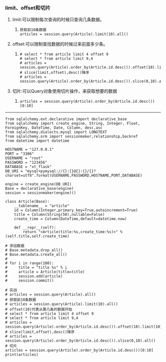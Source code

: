### limit、offset和切片

1. limit:可以限制每次查询的时候只查询几条数据。
   1. ```
      获取前10条数据
      articles = session.query(Article).limit(10).all()
      ```
2. offset:可以限制查找数据的时候过来前面多少条。
   1. ```
      # select * from article limit 4 offset 9
      # select * from article limit 9,4
      # articles = session.query(Article).order_by(Article.id.desc()).offset(10).limit(10).all()
      # slice(limit,offset),desc()降序
      # articles = session.query(Article).order_by(Article.id.desc()).slice(0,10).all()
      ```
3. 切片:可以Query对象使用切片操作，来获取想要的数据
   1. ```
      articles = session.query(Article).order_by(Article.id.desc())[0:10]
      ```

---

```
from sqlalchemy.ext.declarative import declarative_base
from sqlalchemy import create_engine, String, Integer, Float, ForeignKey, DateTime, Date, Column, desc,asc
from sqlalchemy.dialects.mysql import LONGTEXT
from sqlalchemy.orm import sessionmaker,relationship,backref
from datetime import datetime

HOSTNAME = "127.0.0.1"
PORT = "3306"
USERNAME = "root"
PASSWORD = "123456"
DATABASE = "xt_flask"
DB_URI = "mysql+pymysql://{}:{}@{}:{}/{}?charset=utf8".format(USERNAME,PASSWORD,HOSTNAME,PORT,DATABASE)

engine = create_engine(DB_URI)
Base = declarative_base(engine)
session = sessionmaker(engine)()

class Article(Base):
    __tablename__ = "article"
    id = Column(Integer,primary_key=True,autoincrement=True)
    title = Column(String(50),nullable=False)
    create_time = Column(DateTime,default=datetime.now)

    def __repr__(self):
        return "<Article(title:%s,create_time:%s)>" % (self.title,self.create_time)

# 添加数据
# Base.metadata.drop_all()
# Base.metadata.create_all()
#
# for i in range(100):
#     title = "title %s" % i
#     article = Article(title=title)
#     session.add(article)
#     session.commit()

# 实战
# articles = session.query(Article).all()
# 获取前10条数据
# articles = session.query(Article).limit(10).all()
# offset(10)代表从第几条的数据开始
# select * from article limit 4 offset 9
# select * from article limit 9,4
# articles = session.query(Article).order_by(Article.id.desc()).offset(10).limit(10).all()
# slice(limit,offset),desc()降序
# articles = session.query(Article).order_by(Article.id.desc()).slice(0,10).all()
# 切片
articles = session.query(Article).order_by(Article.id.desc())[0:10]
print(articles)
```



